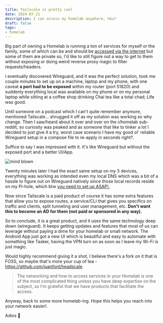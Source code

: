 ```yaml
---
title: Tailscale is pretty cool 
date: 2024-07-21
description: I can access my homelab anywhere, hbu?
draft: false
tags: 
- homelab
---
```


Big part of owning a Homelab is running a ton of services for myself or the family, some of which can be and should be [accessed via the internet](https://blog.mvaldes.dev/homelab/cloudflare-tunnels/) but some of them are private so, I'd like to still figure out a way to get to them without exposing or doing weird reverse proxy magic to filter requests/headers.

I eventually discovered Wireguard, and it was the perfect solution, took me couple minutes to set up on a machine, laptop and my phone, with one caveat __a port had to be exposed__ within my router (port 51820) and suddenly everything local was available on my phone or on my personal laptop while sitting at a coffee shop drinking Chai tea like a total chad; Life was good.

Until someone on a podcast which I can't quite remember anymore, mentioned Tailscale... shrugged it off as my solution was working so why change. Then I saw/heard about it over and over on the r/homelab sub-reddit, so curiosity was peaked and as someone that like to tinker a lot I decided to just give it a try, worst case scenario I have my good ol' reliable Wireguard setup in a compose file to re-apply in seconds right?.

Suffice to say I was impressed with it. It's like Wireguard but without the exposed port and a better UI/App.

<img src="https://c.tenor.com/N5RUSETuDaYAAAAC/hugh-jackman.gif" alt="mind blown" />

Twenty minutes later I had the exact same setup on my 3 devices, everything was working as intended even my local DNS which was a bit of a hassle to figure out on Wireguard natively since those local records reside on my Pi-hole, which btw [you need to set up ASAP!.](https://blog.mvaldes.dev/homelab/pihole-is-awesome/)

Now since Tailscale is a paid product of course it has some extra features that allow you to expose routes, a service/CLI that gives you specifics on traffic and clients, split tunneling and user management, etc. **Don't want this to become an AD for them (not paid or sponsored in any way).**

So to conclude, it is a great product, and it uses the same technology deep down (wireguard). 
 It keeps getting updates and features that most of us can leverage without paying a dime for your homelab or small network. The Android App just got a new UI which is beautiful and easy to automate with something like Tasker, having the VPN turn on as soon as I leave my Wi-Fi is just magic.

Would highly recommend giving it a shot, I believe there's a fork on it that is FOSS, so maybe that's more your cup of tea - https://github.com/juanfont/headscale.

>The networking and how to access services in your Homelab is one of the most complicated thing unless you have deep expertise on the subject, so I'm grateful that we have products that facilitate the access.

Anyway, back to some more homelab-ing. Hope this helps you reach into your network easier!.

Adios 👋
